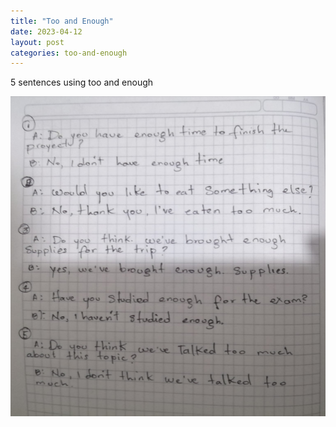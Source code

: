 ```yaml
---
title: "Too and Enough"
date: 2023-04-12
layout: post
categories: too-and-enough
---
```


 5 sentences using too and enough

<img src="../assets/img/oraciones.jpeg" alt="">
